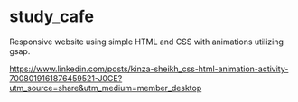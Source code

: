 # study_cafe

Responsive website using simple HTML and CSS with animations utilizing gsap. 

https://www.linkedin.com/posts/kinza-sheikh_css-html-animation-activity-7008019161876459521-J0CE?utm_source=share&utm_medium=member_desktop
